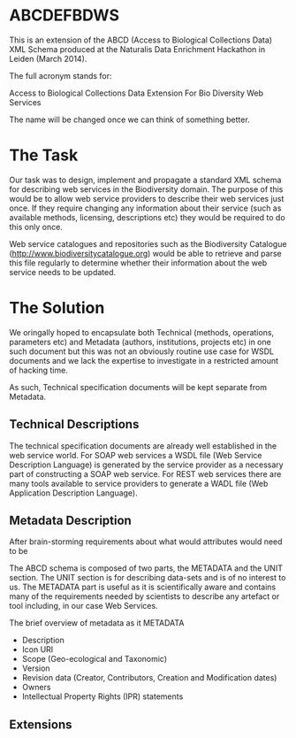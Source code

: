  ABCDEFBDWS
 =======
This is an extension of the ABCD (Access to Biological Collections Data) XML Schema produced at the Naturalis Data Enrichment Hackathon in Leiden (March 2014).

The full acronym stands for:

Access to 
Biological 
Collections 
Data 
Extension 
For 
Bio 
Diversity 
Web 
Services

The name will be changed once we can think of something better.

 The Task
 =======
Our task was to design, implement and propagate a standard XML schema for describing web services in the Biodiversity domain. 
The purpose of this would be to allow web service providers to describe their web services just once. If they require changing any information about their service (such as available methods, licensing, descriptions etc) they would be required to do this only once.

Web service catalogues and repositories such as the Biodiversity Catalogue (http://www.biodiversitycatalogue.org) would be able to retrieve and parse this file regularly to determine whether their information about the web service needs to be updated.

 The Solution
 ========
We oringally hoped to encapsulate both Technical (methods, operations, parameters etc) and Metadata (authors, institutions, projects etc) in one such document but this was not an obviously routine use case for WSDL documents and we lack the expertise to investigate in a restricted amount of hacking time.

As such, Technical specification documents will be kept separate from Metadata.

  Technical Descriptions
  -----------
The technical specification documents are already well established in the web service world. 
For SOAP web services a WSDL file (Web Service Description Language) is generated by the service provider as a necessary part of constructing a SOAP web service. 
For REST web services there are many tools available to service providers to generate a WADL file (Web Application Description Language).

  Metadata Description
  --------------
After brain-storming requirements about what would attributes would need to be 

The ABCD schema is composed of two parts, the METADATA and the UNIT section. 
The UNIT section is for describing data-sets and is of no interest to us.
The METADATA part is useful as it is scientifically aware and contains many of the requirements needed by scientists to describe any artefact or tool including, in our case Web Services.

The brief overview of metadata as it
METADATA
- Description
- Icon URI
- Scope (Geo-ecological and Taxonomic)
- Version
- Revision data (Creator, Contributors, Creation and Modification dates)
- Owners
- Intellectual Property Rights (IPR) statements

 Extensions
 ----------
